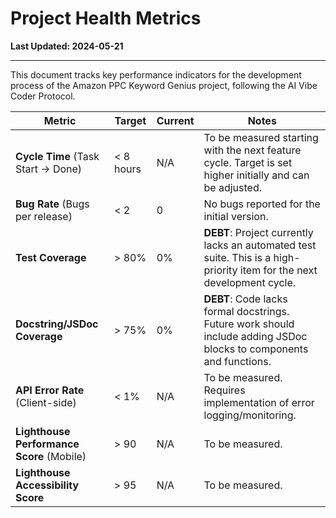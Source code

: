# Project Health Metrics

**Last Updated: 2024-05-21**

---

This document tracks key performance indicators for the development process of the Amazon PPC Keyword Genius project, following the AI Vibe Coder Protocol.

| Metric | Target | Current | Notes |
|---|---|---|---|
| **Cycle Time** (Task Start → Done) | < 8 hours | N/A | To be measured starting with the next feature cycle. Target is set higher initially and can be adjusted. |
| **Bug Rate** (Bugs per release) | < 2 | 0 | No bugs reported for the initial version. |
| **Test Coverage** | > 80% | 0% | **DEBT**: Project currently lacks an automated test suite. This is a high-priority item for the next development cycle. |
| **Docstring/JSDoc Coverage** | > 75% | 0% | **DEBT**: Code lacks formal docstrings. Future work should include adding JSDoc blocks to components and functions. |
| **API Error Rate** (Client-side) | < 1% | N/A | To be measured. Requires implementation of error logging/monitoring. |
| **Lighthouse Performance Score** (Mobile) | > 90 | N/A | To be measured. |
| **Lighthouse Accessibility Score** | > 95 | N/A | To be measured. |
